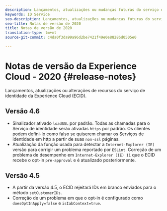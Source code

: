 ```yaml
---
description: Lançamentos, atualizações ou mudanças futuras do serviço de identidade da Experience Cloud.
keywords: ID Service
seo-description: Lançamentos, atualizações ou mudanças futuras do serviço de identidade da Experience Cloud.
seo-title: Notas de versão de 2020
title: Notas de versão de 2020
translation-type: tm+mt
source-git-commit: c4da0f3da99a96d2be7421f49e0e88286d0505e0

---
```



# Notas de versão da Experience Cloud - 2020 {#release-notes}

Lançamentos, atualizações ou alterações de recursos do serviço de identidade da Experience Cloud (ECID).

## Versão 4.6

* Sinalizador ativado `loadSSL` por padrão. Todas as chamadas para o Serviço de identidade serão ativadas `https` por padrão.  Os clientes podem defini-lo como falso se quiserem chamar os Serviços de identidade em http a partir de suas `non-ssl` páginas.
* Atualização da função usada para detectar a `Internet-Explorer (IE)` versão para corrigir um problema reportado por `ESLint`.
Correção de um problema de desempenho em `Internet-Explorer (IE) 11` que o ECID recebe o opt-in `pre-approval` e é atualizado posteriormente.

## Versão 4.5

* A partir da versão 4.5, o ECID rejeitará IDs em branco enviados para o método `setCustomerIDs`. 
* Correção de um problema em que o opt-in é configurado como `doesOptInApply=false` e `isIabContext=true`.
